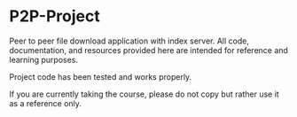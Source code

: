 # P2P-Project
Peer to peer file download application with index server. All code, documentation, and resources provided here are intended for reference and learning purposes. 

Project code has been tested and works properly.

If you are currently taking the course, please do not copy but rather use it as a reference only.
